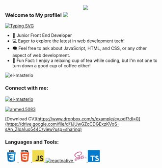 <img width="250" align="right" src="https://c.tenor.com/_DOBjnGspYAAAAAM/code-coding.gif">

<h3>
Welcome to My profile!
<img src="https://media.giphy.com/media/hvRJCLFzcasrR4ia7z/giphy.gif" width="28">
</h3>
<a href="https://git.io/typing-svg"><img src="https://readme-typing-svg.demolab.com?font=Fira+Code&pause=1000&color=F7862E&random=false&width=435&lines=Front+End+Developer;Problem+Solver;Quick+Learner" alt="Typing SVG" /></a>

- 🌱 Junior Front End Developer
- 💻 Eager to explore the latest in web development tech!
- 🗨️ Feel free to ask about JavaScript, HTML, and CSS, or any other aspect of web development.
- 🌟 Fun Fact: I enjoy a relaxing cup of tea while coding, but I'm not one to turn down a good cup of coffee either!

<p align="left"> <img src="https://komarev.com/ghpvc/?username=el-masterio&label=Profile%20views&color=0e75b6&style=flat" alt="el-masterio" /> </p>


<h3 align="left">Connect with me:</h3>
<p align="left">
<a href="https://www.linkedin.com/in/ahmaddev" target="blank"><img align="center" src="https://raw.githubusercontent.com/rahuldkjain/github-profile-readme-generator/master/src/images/icons/Social/linked-in-alt.svg" alt="el-masterio" height="30" width="40" />  </a>

<a href="https://fb.com/ahmed.5083" target="blank"><img align="center" src="https://raw.githubusercontent.com/rahuldkjain/github-profile-readme-generator/master/src/images/icons/Social/facebook.svg" alt="ahmed.5083" height="30" width="40" />  </a>

</p>

[Download CV](https://www.dropbox.com/s/example/cv.pdf?dl=0](https://drive.google.com/file/d/1JUwGZcCDGExzKVoS-sAn_ZIoa1uo544C/view?usp=sharing)

<h3 align="left">Languages and Tools:</h3>
<p align="left"> <a href="https://www.w3schools.com/css/" target="_blank" rel="noreferrer"> <img src="https://raw.githubusercontent.com/devicons/devicon/master/icons/css3/css3-original-wordmark.svg" alt="css3" width="40" height="40"/> </a> <a href="https://www.w3.org/html/" target="_blank" rel="noreferrer"> <img src="https://raw.githubusercontent.com/devicons/devicon/master/icons/html5/html5-original-wordmark.svg" alt="html5" width="40" height="40"/>  </a> <a href="https://developer.mozilla.org/en-US/docs/Web/JavaScript" target="_blank" rel="noreferrer"> <img src="https://raw.githubusercontent.com/devicons/devicon/master/icons/javascript/javascript-original.svg" alt="javascript" width="40" height="40"/>  </a> <a href="https://reactnative.dev/" target="_blank" rel="noreferrer"> <img src="https://reactnative.dev/img/header_logo.svg" alt="reactnative" width="40" height="40"/>  </a> <a href="[https://sass-lang.com](https://sass-lang.com/)" target="_blank" rel="noreferrer"> <img src="https://raw.githubusercontent.com/devicons/devicon/master/icons/sass/sass-original.svg" alt="sass" width="40" height="40"/>  </a> <a href="https://www.typescriptlang.org/" target="_blank" rel="noreferrer"> <img src="https://raw.githubusercontent.com/devicons/devicon/master/icons/typescript/typescript-original.svg" alt="typescript" width="40" height="40"/>  </a> </p>
